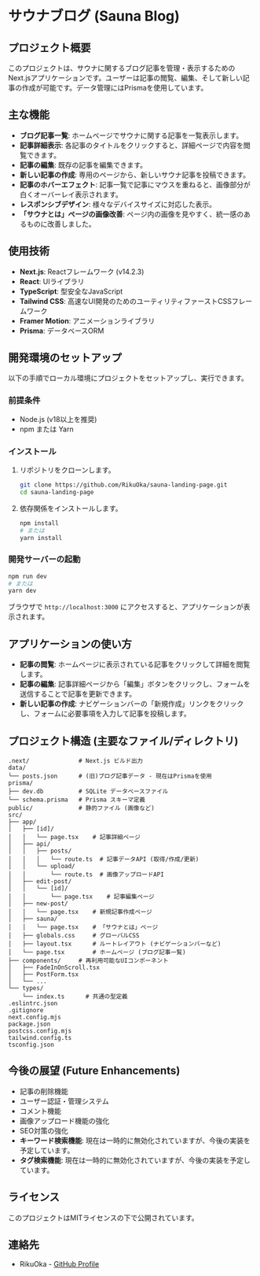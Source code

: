 # サウナブログ (Sauna Blog)

## プロジェクト概要

このプロジェクトは、サウナに関するブログ記事を管理・表示するためのNext.jsアプリケーションです。ユーザーは記事の閲覧、編集、そして新しい記事の作成が可能です。データ管理にはPrismaを使用しています。

## 主な機能

-   **ブログ記事一覧**: ホームページでサウナに関する記事を一覧表示します。
-   **記事詳細表示**: 各記事のタイトルをクリックすると、詳細ページで内容を閲覧できます。
-   **記事の編集**: 既存の記事を編集できます。
-   **新しい記事の作成**: 専用のページから、新しいサウナ記事を投稿できます。
-   **記事のホバーエフェクト**: 記事一覧で記事にマウスを重ねると、画像部分が白くオーバーレイ表示されます。
-   **レスポンシブデザイン**: 様々なデバイスサイズに対応した表示。
-   **「サウナとは」ページの画像改善**: ページ内の画像を見やすく、統一感のあるものに改善しました。

## 使用技術

-   **Next.js**: Reactフレームワーク (v14.2.3)
-   **React**: UIライブラリ
-   **TypeScript**: 型安全なJavaScript
-   **Tailwind CSS**: 高速なUI開発のためのユーティリティファーストCSSフレームワーク
-   **Framer Motion**: アニメーションライブラリ
-   **Prisma**: データベースORM

## 開発環境のセットアップ

以下の手順でローカル環境にプロジェクトをセットアップし、実行できます。

### 前提条件

-   Node.js (v18以上を推奨)
-   npm または Yarn

### インストール

1.  リポジトリをクローンします。
    ```bash
    git clone https://github.com/RikuOka/sauna-landing-page.git
    cd sauna-landing-page
    ```
2.  依存関係をインストールします。
    ```bash
    npm install
    # または
    yarn install
    ```

### 開発サーバーの起動

```bash
npm run dev
# または
yarn dev
```

ブラウザで `http://localhost:3000` にアクセスすると、アプリケーションが表示されます。

## アプリケーションの使い方

-   **記事の閲覧**: ホームページに表示されている記事をクリックして詳細を閲覧します。
-   **記事の編集**: 記事詳細ページから「編集」ボタンをクリックし、フォームを送信することで記事を更新できます。
-   **新しい記事の作成**: ナビゲーションバーの「新規作成」リンクをクリックし、フォームに必要事項を入力して記事を投稿します。

## プロジェクト構造 (主要なファイル/ディレクトリ)

```
.next/              # Next.js ビルド出力
data/
└── posts.json      # (旧)ブログ記事データ - 現在はPrismaを使用
prisma/
├── dev.db          # SQLite データベースファイル
└── schema.prisma   # Prisma スキーマ定義
public/             # 静的ファイル (画像など)
src/
├── app/
│   ├── [id]/
│   │   └── page.tsx    # 記事詳細ページ
│   ├── api/
│   │   ├── posts/
│   │   │   └── route.ts  # 記事データAPI (取得/作成/更新)
│   │   └── upload/
│   │       └── route.ts  # 画像アップロードAPI
│   ├── edit-post/
│   │   └── [id]/
│   │       └── page.tsx    # 記事編集ページ
│   ├── new-post/
│   │   └── page.tsx    # 新規記事作成ページ
│   ├── sauna/
│   │   └── page.tsx    # 「サウナとは」ページ
│   ├── globals.css     # グローバルCSS
│   ├── layout.tsx      # ルートレイアウト (ナビゲーションバーなど)
│   └── page.tsx        # ホームページ (ブログ記事一覧)
├── components/     # 再利用可能なUIコンポーネント
│   ├── FadeInOnScroll.tsx
│   ├── PostForm.tsx
│   └── ...
└── types/
    └── index.ts      # 共通の型定義
.eslintrc.json
.gitignore
next.config.mjs
package.json
postcss.config.mjs
tailwind.config.ts
tsconfig.json
```

## 今後の展望 (Future Enhancements)

-   記事の削除機能
-   ユーザー認証・管理システム
-   コメント機能
-   画像アップロード機能の強化
-   SEO対策の強化
-   **キーワード検索機能**: 現在は一時的に無効化されていますが、今後の実装を予定しています。
-   **タグ検索機能**: 現在は一時的に無効化されていますが、今後の実装を予定しています。

## ライセンス

このプロジェクトはMITライセンスの下で公開されています。

## 連絡先

-   RikuOka - [GitHub Profile](https://github.com/RikuOka)

